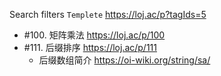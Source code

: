 
Search filters `Templete` https://loj.ac/p?tagIds=5
- #100. 矩阵乘法 https://loj.ac/p/100
- #111. 后缀排序 https://loj.ac/p/111
  * 后缀数组简介 https://oi-wiki.org/string/sa/
